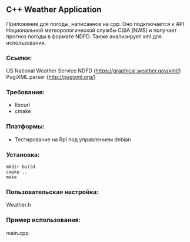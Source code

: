 ## C++ Weather Application ##

Приложение для погоды, написанное на cpp. Оно подключается к API Национальной метеорологической службы США (NWS) и получает прогноз погоды в формате NDFD. Также анализирует xml для использования.

### Ссылки: ###
US National Weather Service NDFD (https://graphical.weather.gov/xml/)
PugiXML parser (http://pugixml.org/)

### Требования: ###
* libcurl
* cmake

### Платформы: ###
* Тестирование на Rpi под управлением debian

### Установка: ###
    mkdir build
    cmake ..
    make

### Пользовательская настройка: ###
Weather.h

### Пример использования: ###
main.cpp
